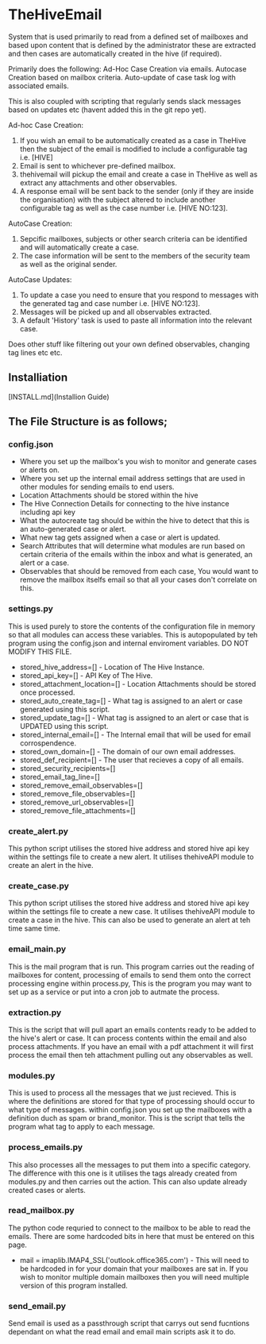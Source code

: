 # TheHiveEmail
System that is used primarily to read from a defined set of mailboxes and based upon content that is defined by the administrator these are extracted and then cases are automatically created in the hive (if required).

Primarily does the following:
Ad-Hoc Case Creation via emails.
Autocase Creation based on mailbox criteria.
Auto-update of case task log with associated emails.

This is also coupled with scripting that regularly sends slack messages based on updates etc (havent added this in the git repo yet).

Ad-hoc Case Creation:
1. If you wish an email to be automatically created as a case in TheHive then the subject of the email is modified to include a configurable tag i.e. [HIVE]
2. Email is sent to whichever pre-defined mailbox.
3. thehivemail will pickup the email and create a case in TheHive as well as extract any attachments and other observables.
4. A response email will be sent back to the sender (only if they are inside the organisation) with the subject altered to include another configurable tag as well as the case number i.e. [HIVE NO:123].

AutoCase Creation:
1. Sepcific mailboxes, subjects or other search criteria can be identified and will automatically create a case.
2. The case information will be sent to the members of the security team as well as the original sender. 

AutoCase Updates:
1. To update a case you need to ensure that you respond to messages with the generated tag and case number i.e. [HIVE NO:123].
2. Messages will be picked up and all observables extracted.
3. A default 'History' task is used to paste all information into the relevant case.

Does other stuff like filtering out your own defined observables, changing tag lines etc etc.

## Installiation ##
[INSTALL.md](Installion Guide)

## The File Structure is as follows;

### config.json 
 * Where you set up the mailbox's you wish to monitor and generate cases or alerts on.
 * Where you set up the internal email address settings that are used in other modules for sending emails to end users.
 * Location Attachments should be stored within the hive
 * The Hive Connection Details for connecting to the hive instance including api key
 * What the autocreate tag should be within the hive to detect that this is an auto-generated case or alert.
 * What new tag gets assigned when a case or alert is updated.
 * Search Attributes that will determine what modules are run based on certain criteria of the emails within the inbox and what is generated, an alert or a case.
 * Observables that should be removed from each case, You would want to remove the mailbox itselfs email so that all your cases don't correlate on this.

### settings.py
This is used purely to store the contents of the configuration file in memory so that all modules can access these variables. This is autopopulated by teh program using the config.json and internal enviroment variables. DO NOT MODIFY THIS FILE.
 * stored_hive_address=[] - Location of The Hive Instance.
 * stored_api_key=[] - API Key of The Hive.
 * stored_attachment_location=[] - Location Attachments should be stored once processed.
 * stored_auto_create_tag=[] - What tag is assigned to an alert or case generated using this script.
 * stored_update_tag=[] - What tag is assigned to an alert or case that is UPDATED using this script.
 * stored_internal_email=[] - The Internal email that will be used for email corrospendence.
 * stored_own_domain=[] - The domain of our own email addresses.
 * stored_def_recipient=[] - The user that recieves a copy of all emails.
 * stored_security_recipients=[]
 * stored_email_tag_line=[]
 * stored_remove_email_observables=[]
 * stored_remove_file_observables=[]
 * stored_remove_url_observables=[]
 * stored_remove_file_attachments=[]

### create_alert.py
This python script utilises the stored hive address and stored hive api key within the settings file to create a new alert. It utilises thehiveAPI module to create an alert in the hive.

### create_case.py
This python script utilises the stored hive address and stored hive api key within the settings file to create a new case. It utilises thehiveAPI module to create a case in the hive. This can also be used to generate an alert at teh time same time.

### email_main.py
This is the mail program that is run. This program carries out the reading of mailboxes for content, processing of emails to send them onto the correct processing engine within process.py, This is the program you may want to set up as a service or put into a cron job to autmate the process.

### extraction.py
This is the script that will pull apart an emails contents ready to be added to the hive's alert or case. It can process contents within the email and also process attachments. If you have an email with a pdf attachment it will first process the email then teh attachment pulling out any observables as well.

### modules.py
This is used to process all the messages that we just recieved. This is where the definitions are stored for that type of processing should occur to what type of messages. within config.json you set up the mailboxes with a definition duch as spam or brand_monitor. This is the script that tells the program what tag to apply to each message.

### process_emails.py
This also processes all the messages to put them into a specific category. The difference with this one is it utilises the tags already created from modules.py and then carries out the action. This can also update already created cases or alerts.

### read_mailbox.py
The python code requried to connect to the mailbox to be able to read the emails. There are some hardcoded bits in here that must be entered on this page.
 *  mail = imaplib.IMAP4_SSL('outlook.office365.com') - This will need to be hardcoded in for your domain that your mailboxes are sat in. If you wish to monitor multiple domain mailboxes then you will need multiple version of this program installed.

### send_email.py
Send email is used as a passthrough script that carrys out send fucntions dependant on what the read email and email main scripts ask it to do. 

